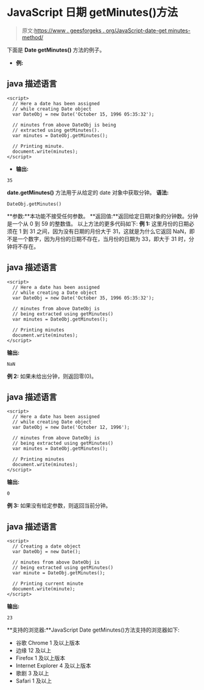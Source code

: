 # JavaScript 日期 getMinutes()方法

> 原文:[https://www . geesforgeks . org/JavaScript-date-get minutes-method/](https://www.geeksforgeeks.org/javascript-date-getminutes-method/)

下面是 **Date getMinutes()** 方法的例子。

*   **例:**

## java 描述语言

```
<script>
  // Here a date has been assigned
  // while creating Date object
  var DateObj = new Date('October 15, 1996 05:35:32');

  // minutes from above DateObj is being
  // extracted using getMinutes().
  var minutes = DateObj.getMinutes();

  // Printing minute.
  document.write(minutes);
</script>
```

*   **输出:**

```
35
```

**date.getMinutes()** 方法用于从给定的 date 对象中获取分钟。
**语法:**

```
DateObj.getMinutes()
```

**参数:**本功能不接受任何参数。
**返回值:**返回给定日期对象的分钟数。分钟是一个从 0 到 59 的整数值。
以上方法的更多代码如下:
**例 1:** 这里月份的日期必须在 1 到 31 之间，因为没有日期的月份大于 31，这就是为什么它返回 NaN，即不是一个数字，因为月份的日期不存在，当月份的日期为 33，即大于 31 时，分钟将不存在。

## java 描述语言

```
<script>
  // Here a date has been assigned
  // while creating a Date object
  var DateObj = new Date('October 35, 1996 05:35:32');

  // minutes from above DateObj is
  // being extracted using getMinutes()
  var minutes = DateObj.getMinutes();

  // Printing minutes
  document.write(minutes);
</script>
```

**输出:**

```
NaN
```

**例 2:** 如果未给出分钟，则返回零(0)。

## java 描述语言

```
<script>
  // Here a date has been assigned
  // while creating Date object
  var DateObj = new Date('October 12, 1996');

  // minutes from above DateObj is
  // being extracted using getMinutes()
  var minutes = DateObj.getMinutes();

  // Printing minutes
  document.write(minutes);
</script>
```

**输出:**

```
0
```

**例 3:** 如果没有给定参数，则返回当前分钟。

## java 描述语言

```
<script>
  // Creating a date object
  var DateObj = new Date();

  // minutes from above DateObj is
  // being extracted using getMinutes()
  var minute = DateObj.getMinutes();

  // Printing current minute
  document.write(minute);
</script>
```

**输出:**

```
23
```

**支持的浏览器:**JavaScript Date getMinutes()方法支持的浏览器如下:

*   谷歌 Chrome 1 及以上版本
*   边缘 12 及以上
*   Firefox 1 及以上版本
*   Internet Explorer 4 及以上版本
*   歌剧 3 及以上
*   Safari 1 及以上